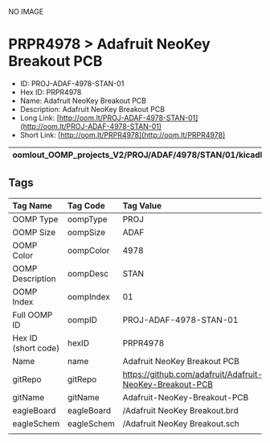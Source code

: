 


  
NO IMAGE  
# PRPR4978 > Adafruit NeoKey Breakout PCB

- ID: PROJ-ADAF-4978-STAN-01
- Hex ID: PRPR4978
- Name: Adafruit NeoKey Breakout PCB
- Description: Adafruit NeoKey Breakout PCB
- Long Link: [http://oom.lt/PROJ-ADAF-4978-STAN-01](http://oom.lt/PROJ-ADAF-4978-STAN-01)
- Short Link: [http://oom.lt/PRPR4978](http://oom.lt/PRPR4978)
  

|oomlout_OOMP_projects_V2/PROJ/ADAF/4978/STAN/01/kicadPcb3dFront.png|oomlout_OOMP_projects_V2/PROJ/ADAF/4978/STAN/01/kicadPcb3dBack.png|oomlout_OOMP_projects_V2/PROJ/ADAF/4978/STAN/01/kicadPcb3d.png||
| :---: | :---: | :---: | :---: |

## Tags
  

|Tag Name|Tag Code|Tag Value|
| :--- | :--- | :--- |
|OOMP Type|oompType|PROJ|
|OOMP Size|oompSize|ADAF|
|OOMP Color|oompColor|4978|
|OOMP Description|oompDesc|STAN|
|OOMP Index|oompIndex|01|
|Full OOMP ID|oompID|PROJ-ADAF-4978-STAN-01|
|Hex ID (short code)|hexID|PRPR4978|
|Name|name|Adafruit NeoKey Breakout PCB|
|gitRepo|gitRepo|https://github.com/adafruit/Adafruit-NeoKey-Breakout-PCB|
|gitName|gitName|Adafruit-NeoKey-Breakout-PCB|
|eagleBoard|eagleBoard|/Adafruit NeoKey Breakout.brd|
|eagleSchem|eagleSchem|/Adafruit NeoKey Breakout.sch|
||||
